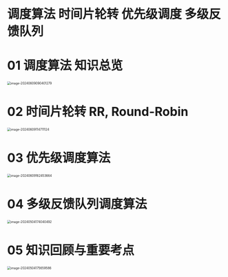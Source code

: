 # 调度算法 时间片轮转 优先级调度 多级反馈队列



# 01 调度算法 知识总览

<img src="https://cvp.oss-cn-shanghai.aliyuncs.com/picgo/202406090904493.png" alt="image-20240609090401279" style="zoom:50%;" />



# 02 时间片轮转 RR, Round-Robin

<img src="https://cvp.oss-cn-shanghai.aliyuncs.com/picgo/202406091147613.png" alt="image-20240609114711124" style="zoom:50%;" />



# 03 优先级调度算法

<img src="https://cvp.oss-cn-shanghai.aliyuncs.com/picgo/202406091624099.png" alt="image-20240609162453664" style="zoom:50%;" />



# 04 多级反馈队列调度算法

<img src="https://cvp.oss-cn-shanghai.aliyuncs.com/picgo/202405041740905.png" alt="image-20240504174040492" style="zoom:50%;" />



# 05 知识回顾与重要考点

<img src="https://cvp.oss-cn-shanghai.aliyuncs.com/picgo/202405041756763.png" alt="image-20240504175659586" style="zoom:50%;" />